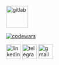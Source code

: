 
[<img src="https://img.shields.io/badge/GitLab-330F63?style=for-the-badge&logo=gitlab&logoColor=white" alt='gitlab' height='60'>](https://gitlab.com/GoSSy4691)

[![codewars](https://www.codewars.com/users/GoSSy4691/badges/large)](https://www.codewars.com/users/GoSSy4691)

[<img src="https://img.shields.io/badge/LinkedIn-0077B5?style=for-the-badge&logo=linkedin&logoColor=white" alt='linkedin' height='40'>](https://www.linkedin.com/in/gossy4691/)
[<img src="https://img.shields.io/badge/Telegram-2CA5E0?style=for-the-badge&logo=telegram&logoColor=white" alt='telegram' height='40'>](https://t.me/gossy4691)
[<img src="https://img.shields.io/badge/Gmail-D14836?style=for-the-badge&logo=gmail&logoColor=white" alt='gmail' height='40'>](mailto:vitea1994@gmail.com)
